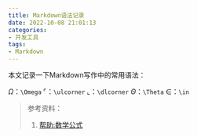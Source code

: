 ```yaml
---
title: Markdown语法记录
date: 2022-10-08 21:01:13
categories:
- 开发工具
tags:
- Markdown
---
```


本文记录一下Markdown写作中的常用语法：
<!--more-->
$\Omega$：`\Omega`
$\ulcorner$：`\ulcorner`
$\llcorner$：`\dlcorner`
$\Theta$：`\Theta`
$\in$：`\in`

> 参考资料：
> 1. [帮助:数学公式](https://zh.wikipedia.org/wiki/Help:%E6%95%B0%E5%AD%A6%E5%85%AC%E5%BC%8F)



